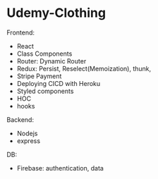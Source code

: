 # Udemy-Clothing

Frontend:

- React
- Class Components
- Router: Dynamic Router
- Redux: Persist, Reselect(Memoization), thunk,
- Stripe Payment
- Deploying CICD with Heroku
- Styled components
- HOC
- hooks


Backend:

- Nodejs 
- express


DB:

- Firebase: authentication, data
